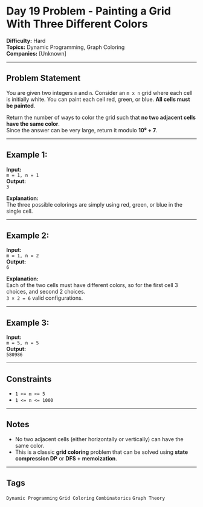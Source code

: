 # Day 19 Problem - Painting a Grid With Three Different Colors

**Difficulty:** Hard  
**Topics:** Dynamic Programming, Graph Coloring  
**Companies:** [Unknown]

---

## Problem Statement

You are given two integers `m` and `n`. Consider an `m x n` grid where each cell is initially white. You can paint each cell red, green, or blue. **All cells must be painted**.

Return the number of ways to color the grid such that **no two adjacent cells have the same color**.  
Since the answer can be very large, return it modulo **10⁹ + 7**.

---

## Example 1:

**Input:**  
`m = 1, n = 1`  
**Output:**  
`3`  

**Explanation:**  
The three possible colorings are simply using red, green, or blue in the single cell.

---

## Example 2:

**Input:**  
`m = 1, n = 2`  
**Output:**  
`6`  

**Explanation:**  
Each of the two cells must have different colors, so for the first cell 3 choices, and second 2 choices.  
`3 × 2 = 6` valid configurations.

---

## Example 3:

**Input:**  
`m = 5, n = 5`  
**Output:**  
`580986`  

---

## Constraints

- `1 <= m <= 5`  
- `1 <= n <= 1000`

---

## Notes

- No two adjacent cells (either horizontally or vertically) can have the same color.
- This is a classic **grid coloring** problem that can be solved using **state compression DP** or **DFS + memoization**.

---

## Tags

`Dynamic Programming` `Grid Coloring` `Combinatorics` `Graph Theory`
